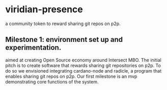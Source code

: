 # viridian-presence
a community token to reward sharing git repos on p2p.

## Milestone 1: environment set up and experimentation.
aimed at creating Open Source economy around Intersect MBO. The initial pitch is to create software that rewards sharing git repositories on p2p. To do so we envisioned integrating cardano-node and radicle, a program that enables sharing git repos on p2p. Our first milestone is an mvp demonstrating core functions of the system. 


